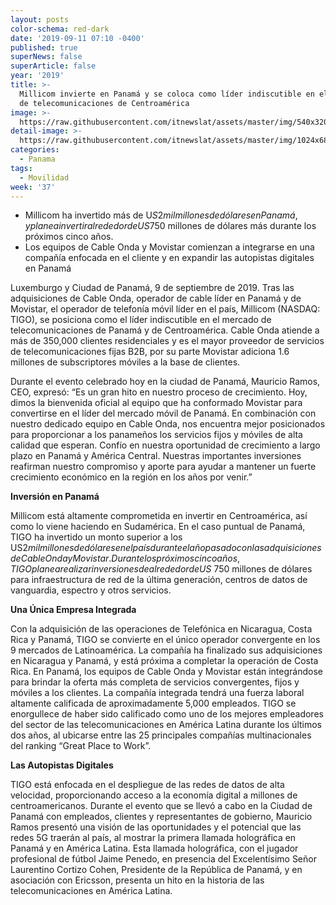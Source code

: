 ```yaml
---
layout: posts
color-schema: red-dark
date: '2019-09-11 07:10 -0400'
published: true
superNews: false
superArticle: false
year: '2019'
title: >-
  Millicom invierte en Panamá y se coloca como líder indiscutible en el mercado
  de telecomunicaciones de Centroamérica
image: >-
  https://raw.githubusercontent.com/itnewslat/assets/master/img/540x320/Antenas-Panama-p.jpg
detail-image: >-
  https://raw.githubusercontent.com/itnewslat/assets/master/img/1024x680/Antenas-Panama-g.jpg
categories:
  - Panama
tags:
  - Movilidad
week: '37'
---
```

- Millicom ha invertido más de U$S 2 mil millones de dólares en Panamá, y planea invertir alrededor de US$750 millones de dólares más durante los próximos cinco años.
- Los equipos de Cable Onda y Movistar comienzan a integrarse en una compañía enfocada en el cliente y en expandir las autopistas digitales en Panamá

Luxemburgo y Ciudad de Panamá, 9 de septiembre de 2019. Tras las adquisiciones de Cable Onda, operador de cable líder en Panamá y de Movistar, el operador de telefonía móvil líder en el país, Millicom (NASDAQ: TIGO), se posiciona como el líder indiscutible en el mercado de telecomunicaciones de Panamá y de Centroamérica. Cable Onda atiende a más de 350,000 clientes residenciales y es el mayor proveedor de servicios de telecomunicaciones fijas B2B, por su parte Movistar adiciona 1.6 millones de subscriptores móviles a la base de clientes. 

Durante el evento celebrado hoy en la ciudad de Panamá, Mauricio Ramos, CEO, expresó: “Es un gran hito en nuestro proceso de crecimiento. Hoy, dimos la bienvenida oficial al equipo que ha conformado Movistar para convertirse en el líder del mercado móvil de Panamá. En combinación con nuestro dedicado equipo en Cable Onda, nos encuentra mejor posicionados para proporcionar a los panameños los servicios fijos y móviles de alta calidad que esperan. Confío en nuestra oportunidad de crecimiento a largo plazo en Panamá y América Central. Nuestras importantes inversiones reafirman nuestro compromiso y aporte para ayudar a mantener un fuerte crecimiento económico en la región en los años por venir.”

**Inversión en Panamá**

Millicom está altamente comprometida en invertir en Centroamérica, así como lo viene haciendo en Sudamérica.  En el caso puntual de Panamá, TIGO ha invertido un monto superior a los US$2 mil millones de dólares en el país durante el año pasado con las adquisiciones de Cable Onda y Movistar. Durante los próximos cinco años, TIGO planea realizar inversiones de alrededor de     US$ 750 millones de dólares para infraestructura de red de la última generación, centros de datos de vanguardia, espectro y otros servicios. 

**Una Única Empresa Integrada**

Con la adquisición de las operaciones de Telefónica en Nicaragua, Costa Rica y Panamá, TIGO se convierte en el único operador convergente en los 9 mercados de Latinoamérica. La compañía ha finalizado sus adquisiciones en Nicaragua y Panamá, y está próxima a completar la operación de Costa Rica. En Panamá, los equipos de Cable Onda y Movistar están integrándose para brindar la oferta más completa de servicios convergentes, fijos y móviles a los clientes. La compañía integrada tendrá una fuerza laboral altamente calificada de aproximadamente 5,000 empleados. TIGO se enorgullece de haber sido calificado como uno de los mejores empleadores del sector de las telecomunicaciones en América Latina durante los últimos dos años, al ubicarse entre las 25 principales compañías multinacionales del ranking “Great Place to Work”.

**Las Autopistas Digitales**

TIGO está enfocada en el despliegue de las redes de datos de alta velocidad, proporcionando acceso a la economía digital a millones de centroamericanos. Durante el evento que se llevó a cabo en la Ciudad de Panamá con empleados, clientes y representantes de gobierno, Mauricio Ramos presentó una visión de las oportunidades y el potencial que las redes 5G traerán al país, al mostrar la primera llamada holográfica en Panamá y en América Latina. Esta llamada holográfica, con el jugador profesional de fútbol Jaime Penedo, en presencia del Excelentísimo Señor Laurentino Cortizo Cohen, Presidente de la República de Panamá, y en asociación con Ericsson, presenta un hito en la historia de las telecomunicaciones en América Latina.

